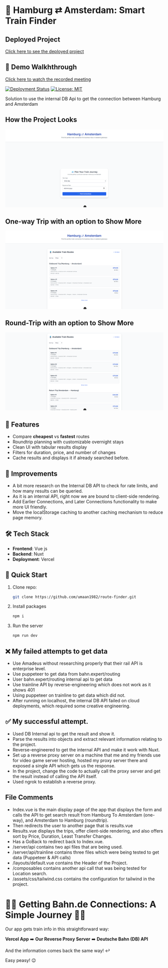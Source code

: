 # 🚄 Hamburg ⇄ Amsterdam: Smart Train Finder

## Deployed Project

[Click here to see the deployed project](https://route-finder-wine.vercel.app/)

## 🎥 Demo Walkhthrough

[Click here to watch the recorded meeting](https://khiibaedu-my.sharepoint.com/personal/u_ahmed_17857_khi_iba_edu_pk/_layouts/15/stream.aspx?id=%2Fpersonal%2Fu%5Fahmed%5F17857%5Fkhi%5Fiba%5Fedu%5Fpk%2FDocuments%2FRecordings%2FMeeting%20with%20USMAN%20AHMED%20SAEED%2D17857%2D20250425%5F223439%2DMeeting%20Recording%2Emp4&ga=1&referrer=StreamWebApp%2EWeb&referrerScenario=AddressBarCopied%2Eview%2E2bd77c94%2D6f7e%2D471f%2D8513%2D96d7db6662b1)

[![Deployment Status](https://img.shields.io/badge/deployed%20on-Vercel-black?style=flat&logo=vercel)](https://your-deployment-link.vercel.app)
[![License: MIT](https://img.shields.io/badge/License-MIT-yellow.svg)](https://opensource.org/licenses/MIT)

Solution to use the internal DB Api to get the connection between Hamburg and Amsterdam

## How the Project Looks

![Project Screenshot](./main-screenshot.png)


## One-way Trip with an option to Show More
![Project Screenshot](./one-way-trip-screenshot.png)


## Round-Trip with an option to Show More
![Project Screenshot](./round-trip-screenshot.png)

## 🌟 Features

- Compare **cheapest** vs **fastest** routes
- Roundtrip planning with customizable overnight stays
- Clean UI with tabular results display
- Filters for duration, price, and number of changes
- Cache results and displays it if already searched before.

## 🔧 Improvements

 - A bit more research on the Internal DB API to check for rate limits, and how many results can be queried.
 - As it is an internal API, right now we are bound to client-side rendering.
 - Add Earlier Connections, and Later Connections functionality to make more UI friendly.
 - Move the localStorage caching to another caching mechanism to reduce page memory.

## 🛠 Tech Stack

- **Frontend**: Vue js
- **Backend**: Nuxt
- **Deployment**: Vercel

## 🚀 Quick Start

1. Clone repo:
   ```bash
   git clone https://github.com/umaan1982/route-finder.git

2. Install packages
   ```bash
   npm i

3. Run the server
   ```bash
   npm run dev

## ❌ My failed attempts to get data

 - Use Amadeus without researching properly that their rail API is enterprise level.
 - Use puppeteer to get data from bahn.expert/routing
 - User bahn.expert/routing internal api to get data
 - Use trainline API by reverse-engineering which does not work as it shows 401
 - Using puppeteer on trainline to get data which did not.
 - After running on localhost, the internal DB API failed on cloud deployments, which required some creative engineering.

## ✅ My successful attempt.

 - Used DB Internal api to get the result and show it.
 - Parse the results into objects and extract relevant information relating to the project.
 - Reverse-engineered to get the internal API and make it work with Nuxt.
 - Set up a reverse proxy server on a machine that me and my friends use for video game server hosting, hosted my proxy server there and exposed a single API which gets us the response.
 - In the project, change the code to actually call the proxy server and get the result instead of calling the API itself.
 - Used ngrok to establish a reverse proxy.

## File Comments

 - Index.vue is the main display page of the app that displays the form and calls the API to get search result from Hamburg To Amsterdam (one-way), and Amsterdam to Hamburg (roundtrip).
 - Then redirects the user to another page that is results.vue
 - Results.vue displays the trips, offer client-side rendering, and also offers sort by Price, Duration, Least Transfer Changes.
 - Has a GoBack to redirect back to Index.vue.
 - /server/api contains two api files that are being used.
 - /server/api/trainline contains three files which were being tested to get data (Puppeteer & API calls)
 - /layouts/default.vue contains the Header of the Project.
 - /composables contains another api call that was being tested for Location search.
 - /assets/css/tailwind.css contains the configuration for tailwind in the project.

# 🚄💨 Getting Bahn.de Connections: A Simple Journey 💨🚄

Our app gets train info in this straightforward way:

**Vercel App** ➡️ **Our Reverse Proxy Server** ➡️ **Deutsche Bahn (DB) API**

And the information comes back the same way! ↩️

Easy peasy! 😉
